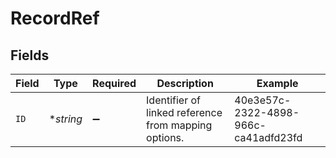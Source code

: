 # RecordRef


## Fields

| Field                                                | Type                                                 | Required                                             | Description                                          | Example                                              |
| ---------------------------------------------------- | ---------------------------------------------------- | ---------------------------------------------------- | ---------------------------------------------------- | ---------------------------------------------------- |
| `ID`                                                 | **string*                                            | :heavy_minus_sign:                                   | Identifier of linked reference from mapping options. | 40e3e57c-2322-4898-966c-ca41adfd23fd                 |